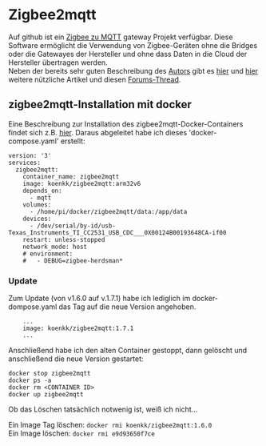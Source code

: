 # Zigbee2mqtt

Auf github ist ein [Zigbee zu MQTT](https://github.com/Koenkk/zigbee2mqtt) gateway Projekt verfügbar. Diese Software ermöglicht die Verwendung von Zigbee-Geräten ohne die Bridges oder die Gatewayes der Hersteller und ohne dass Daten in die Cloud der Hersteller übertragen werden.  
Neben der bereits sehr guten Beschreibung des [Autors](https://github.com/Koenkk) gibt es [hier](https://gadget-freakz.com/diy-zigbee-gateway/) und [hier](https://www.panbachi.de/eigenes-zigbee-gateway-bauen-93/) weitere nützliche Artikel und diesen [Forums-Thread](https://community.home-assistant.io/t/zigbee2mqtt-getting-rid-of-your-proprietary-zigbee-bridges-xiaomi-hue-tradfri).

## zigbee2mqtt-Installation mit docker
Eine Beschreibung zur Installation des zigbee2mqtt-Docker-Containers findet sich z.B.  [hier](https://www.zigbee2mqtt.io/information/docker.html). Daraus abgeleitet habe ich dieses 'docker-compose.yaml' erstellt:  

```
version: '3'
services:
  zigbee2mqtt:
    container_name: zigbee2mqtt
    image: koenkk/zigbee2mqtt:arm32v6
    depends_on:
      - mqtt
    volumes:
      - /home/pi/docker/zigbee2mqtt/data:/app/data
    devices:
      - /dev/serial/by-id/usb-Texas_Instruments_TI_CC2531_USB_CDC___0X00124B00193648CA-if00
    restart: unless-stopped
    network_mode: host
    # environment:
    #   - DEBUG=zigbee-herdsman*
```

### Update

Zum Update (von v1.6.0 auf v.1.7.1) habe ich lediglich im docker-dompose.yaml das Tag auf die neue Version angehoben. 

```
    ...
    image: koenkk/zigbee2mqtt:1.7.1
    ...
```

Anschließend habe ich den alten Container gestoppt, dann gelöscht und anschließend die neue Version gestartet:  
```
docker stop zigbee2mqtt
docker ps -a
docker rm <CONTAINER ID>
docker up zigbee2mqtt
```

Ob das Löschen tatsächlich notwenig ist, weiß ich nicht...


Ein Image Tag löschen: 
`docker rmi koenkk/zigbee2mqtt:1.6.0`  
Ein Image löschen:
`docker rmi e9d93650f7ce`
